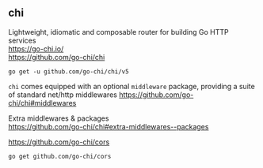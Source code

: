 ## chi
Lightweight, idiomatic and composable router for building Go HTTP services  
https://go-chi.io/  
https://github.com/go-chi/chi

```shell
go get -u github.com/go-chi/chi/v5
```

`chi` comes equipped with an optional `middleware` package, providing a suite of standard net/http middlewares
https://github.com/go-chi/chi#middlewares

Extra middlewares & packages  
https://github.com/go-chi/chi#extra-middlewares--packages

https://github.com/go-chi/cors

```shell
go get github.com/go-chi/cors
```
